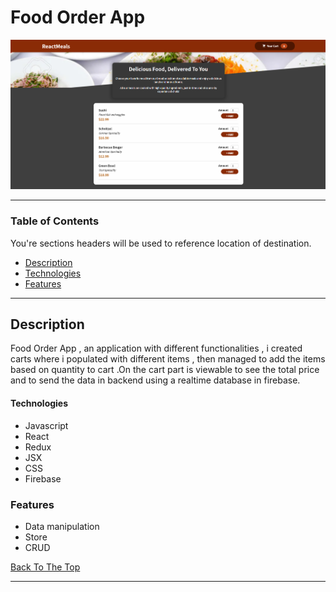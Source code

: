 # Food Order App

![Project Image](meals.png)



---

### Table of Contents
You're sections headers will be used to reference location of destination.

- [Description](#description)
- [Technologies](#technologies)
- [Features](#features)

---

## Description

Food Order App , an application with different functionalities , i created carts where i populated with different items , then managed to add the items based on quantity to cart .On the cart part is viewable to see the total price and to send the data in backend using a realtime database in firebase.

#### Technologies

- Javascript
- React
- Redux
- JSX
- CSS
- Firebase

### Features
  - Data manipulation
  - Store
  - CRUD 
 

[Back To The Top](#read-me-template)

---





